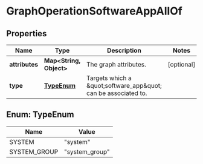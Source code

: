 

# GraphOperationSoftwareAppAllOf


## Properties

| Name | Type | Description | Notes |
|------------ | ------------- | ------------- | -------------|
|**attributes** | **Map&lt;String, Object&gt;** | The graph attributes. |  [optional] |
|**type** | [**TypeEnum**](#TypeEnum) | Targets which a \&quot;software_app\&quot; can be associated to. |  |



## Enum: TypeEnum

| Name | Value |
|---- | -----|
| SYSTEM | &quot;system&quot; |
| SYSTEM_GROUP | &quot;system_group&quot; |



